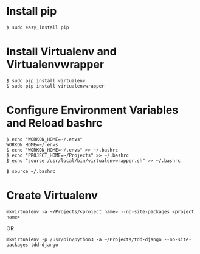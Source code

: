 Install pip
===========
```
$ sudo easy_install pip
```

Install Virtualenv and Virtualenvwrapper
=========
```
$ sudo pip install virtualenv
$ sudo pip install virtualenvwrapper
```

Configure Environment Variables and Reload bashrc
=========
```
$ echo "WORKON_HOME=~/.envs"
WORKON_HOME=~/.envs
$ echo "WORKON_HOME=~/.envs" >> ~/.bashrc
$ echo "PROJECT_HOME=~/Projects" >> ~/.bashrc
$ echo "source /usr/local/bin/virtualenvwrapper.sh" >> ~/.bashrc

$ source ~/.bashrc
```

Create Virtualenv
=========
```
mkvirtualenv -a ~/Projects/<project name> --no-site-packages <project name>
```

OR
```
mkvirtualenv -p /usr/bin/python3 -a ~/Projects/tdd-django --no-site-packages tdd-django
```

